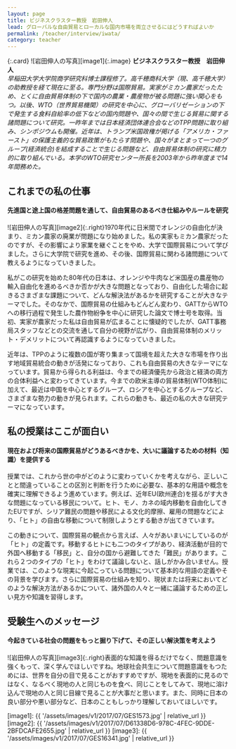 ```yaml
---
layout: page
title: ビジネスクラスター教授　岩田伸人
lead: グローバルな自由貿易とローカルな国内市場を両立させるにはどうすればよいか
permalink: /teacher/interview/iwata/
category: teacher
---
```


{:.card}
![岩田伸人の写真][image1]{:.image}
**ビジネスクラスター教授　岩田伸人**  
*早稲田大学大学院商学研究科博士課程修了。高千穂商科大学（現、高千穂大学）の助教授を経て現在に至る。専門分野は国際貿易。実家がミカン農家だったため、とくに自由貿易体制の下で国内の農業・農産物が被る問題に強い関心をもつ。以後、WTO（世界貿易機関）の研究を中心に、グローバリゼーションの下で発生する食料自給率の低下などの国内問題や、国々の間で生じる貿易に関する諸問題について研究。一昨年までは日本経済団体連合会などのTPP問題に取り組み、シンポジウムも開催。近年は、トランプ米国政権が掲げる「アメリカ・ファースト」の保護主義的な貿易政策がもたらす問題や、国々がまとまって一つのグループ(経済統合)を結成することで生じる問題など、自由貿易体制の研究に精力的に取り組んでいる。本学のWTO研究センター所長を2003年から昨年度まで14年間務めた。*



## これまでの私の仕事

#### 先進国と途上国の格差問題を通して、自由貿易のあるべき仕組みやルールを研究

![岩田伸人の写真][image2]{:.right}1970年代に日米間でオレンジの自由化が決まり、ミカン農家の廃業が問題になり始めました。私の実家もミカン農家だったのですが、その影響により家業を継ぐことをやめ、大学で国際貿易について学びました。さらに大学院で研究を進め、その後、国際貿易に関わる諸問題について教えるようになっていきました。

私がこの研究を始めた80年代の日本は、オレンジや牛肉など米国産の農産物の輸入自由化を進めるべきか否かが大きな問題となっており、自由化した場合に起きるさまざまな課題について、どんな解決法があるかを研究することが大きなテーマでした。そのなかで、国際貿易の仕組みもどんどん変わり、GATTからWTOへの移行過程で発生した農作物紛争を中心に研究した論文で博士号を取得。当初、実家が農家だった私は自由貿易が広まることに懐疑的でしたが、GATT事務局スタッフなどとの交流を通して自分の視野が広がり、自由貿易体制のメリット・デメリットについて再認識するようになっていきました。

近年は、TPPのように複数の国が寄り集まって国境を超えた大きな市場を作り出す地域貿易統合の動きが活発になっており、これも自由貿易の大きなテーマになっています。貿易から得られる利益は、今までの経済優先から政治と経済の両方の合体利益へと変わってきています。今までの欧米主導の貿易体制(WTO体制)に加えて、最近は中国を中心とするグループ、ロシアを中心とするグループなど、さまざまな勢力の動きが見られます。これらの動きも、最近の私の大きな研究テーマになっています。

## 私の授業はここが面白い

#### 現在および将来の国際貿易がどうあるべきかを、大いに議論するための材料（知識）を提供する

授業では、これから世の中がどのように変わっていくかを考えながら、正しいことと間違っていることの区別と判断を行うために必要な、基本的な用語や概念を確実に理解できるよう進めています。例えば、近年EU(欧州連合)を揺るがす大きな問題になっている移民について。ヒト、モノ、カネの域内移動を自由化してきたEUですが、シリア難民の問題や移民による文化的摩擦、雇用の問題などにより、「ヒト」の自由な移動について制限しようとする動きが出てきています。

この動きについて、国際貿易の観点から言えば、人々があいまいにしているのが「ヒト」の定義です。移動するヒトにも二つのタイプがあり、経済活動が目的で外国へ移動する「移民」と、自分の国から避難してきた「難民」があります。これら２つのタイプの「ヒト」をわけて議論しないと、話しがかみ合いません。授業では、このような現実に今起こっている問題について基本的な用語の定義やその背景を学びます。さらに国際貿易の仕組みを知り、現状または将来においてどのような解決方法があるかについて、諸外国の人々と一緒に議論するための正しい見方や知識を習得します。

## 受験生へのメッセージ

#### 今起きている社会の問題をもっと掘り下げて、その正しい解決策を考えよう

![岩田伸人の写真][image3]{:.right}表面的な知識を得るだけでなく、問題意識を強くもって、深く学んでほしいですね。地球社会共生について問題意識をもつためには、世界を自分の目で見ることがおすすめですが、現地を表面的に見るのではなく、なるべく現地の人と同じものを食べ、同じことをしてみて、現地に溶け込んで現地の人と同じ目線で見ることが大事だと思います。また、同時に日本の良い部分や悪い部分など、日本のこともしっかり理解しておいてほしいです。


[image1]: {{ '/assets/images/v1/2017/07/GES1573.jpg' | relative_url }}
[image2]: {{ '/assets/images/v1/2017/07/D61338D6-978C-4FEC-9DDE-2BFDCAFE2655.jpg' | relative_url }}
[image3]: {{ '/assets/images/v1/2017/07/GES16341.jpg' | relative_url }}
